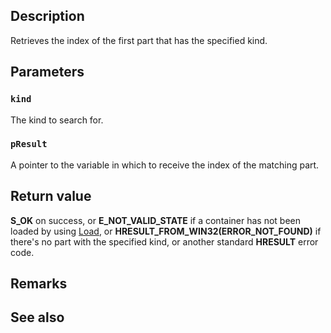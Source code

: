 ## Description

Retrieves the index of the first part that has the specified kind.

## Parameters

### `kind`

The kind to search for.

### `pResult`

A pointer to the variable in which to receive the index of the matching part.

## Return value

**S_OK** on success, or **E_NOT_VALID_STATE** if a container has not been loaded by using [Load](https://learn.microsoft.com/windows/win32/api/dxcapi/nf-dxcapi-idxccontainerreflection-load), or **HRESULT_FROM_WIN32(ERROR_NOT_FOUND)** if there's no part with the specified kind, or another standard **HRESULT** error code.

## Remarks

## See also